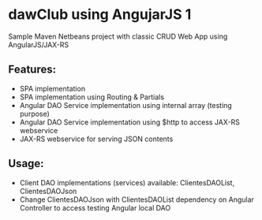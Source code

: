 dawClub using AngujarJS 1
==========

Sample Maven Netbeans project with classic CRUD Web App using AngularJS/JAX-RS

Features:
-------------
- SPA implementation
- SPA implementation using Routing & Partials
- Angular DAO Service implementation using internal array (testing purpose)
- Angular DAO Service implementation using $http to access JAX-RS webservice
- JAX-RS webservice for serving JSON contents

Usage:
-------------
 - Client DAO implementations (services) available: ClientesDAOList, ClientesDAOJson
 - Change ClientesDAOJson with ClientesDAOList dependency on Angular Controller to access testing Angular local DAO
